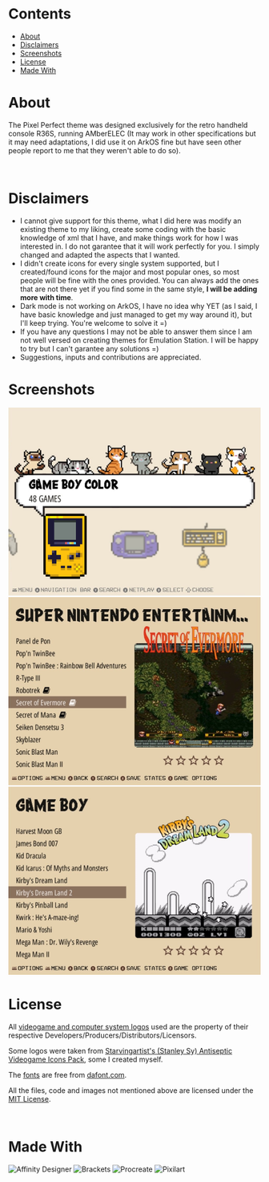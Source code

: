 # Contents

- [About](#about)
- [Disclaimers](#disclaimers)
- [Screenshots](#screenshots)
- [License](#license)
- [Made With](#made-with)


# About
The Pixel Perfect theme was designed exclusively for the retro handheld console R36S, running AMberELEC (It may work in other specifications but it may need adaptations, I did use it on ArkOS fine but have seen other people report to me that they weren't able to do so). 

<br>

# Disclaimers
- I cannot give support for this theme, what I did here was modify an existing theme to my liking, create some coding with the basic knowledge of xml that I have, and make things work for how I was interested in. I do not garantee that it will work perfectly for you. I simply changed and adapted the aspects that I wanted. 
- I didn't create icons for every single system supported, but I created/found icons for the major and most popular ones, so most people will be fine with the ones provided. You can always add the ones that are not there yet if you find some in the same style, **I will be adding more with time**.
- Dark mode is not working on ArkOS, I have no idea why YET (as I said, I have basic knowledge and just managed to get my way around it), but I'll keep trying. You're welcome to solve it =) 
- If you have any questions I may not be able to answer them since I am not well versed on creating themes for Emulation Station. I will be happy to try but I can't garantee any solutions =)
- Suggestions, inputs and contributions are appreciated.

# Screenshots

![home](./assets/screenshots/home.png)
![gamelist01](./assets/screenshots/gamelist01.png)
![gamelist02](./assets/screenshots/gamelist02.png)

# License

All [videogame and computer system logos](./assets/logos/) used are the property of their respective Developers/Producers/Distributors/Licensors.

Some logos were taken from [Starvingartist's (Stanley Sy) Antiseptic Videogame Icons Pack](https://iconarchive.com/show/antiseptic-videogame-icons-by-starvingartist.html#google_vignette), some I created myself. 

The [fonts](./assets/fonts/) are free from [dafont.com](www.dafont.com).

All the files, code and images not mentioned above are licensed under the [MIT License](./LICENSE).

<br>

# Made With

![Affinity Designer](https://affinity.serif.com/en-gb/designer)
![Brackets](https://brackets.io/)
![Procreate](https://procreate.com/)
![Pixilart](http://pixilart.com)
